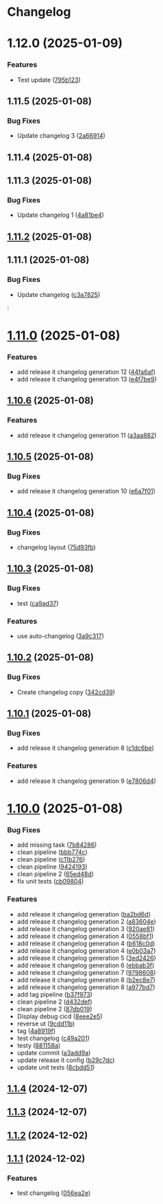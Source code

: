 # Changelog

# 1.12.0 (2025-01-09)


### Features

* Test update ([795b123](https://github.com/DanYellow/test/commit/795b1230449a1f55093a4cf6dfb90e4f5b9ca40a))

## 1.11.5 (2025-01-08)


### Bug Fixes

* Update changelog 3 ([2a66914](https://github.com/DanYellow/test/commit/2a669149d5e65878aff7c9f26e61290c94b5e1ee))

## 1.11.4 (2025-01-08)

## 1.11.3 (2025-01-08)


### Bug Fixes

* Update changelog 1 ([4a81be4](https://github.com/DanYellow/test/commit/4a81be436b98037d9e1b11e2725fa0bfc709be89))

## [1.11.2](https://github.com/DanYellow/test/compare/1.11.1...1.11.2) (2025-01-08)

## 1.11.1 (2025-01-08)


### Bug Fixes

* Update changelog ([c3a7825](https://github.com/DanYellow/test/commit/c3a7825218e573863652d95183d69b424d8c9cfd))

:
# [1.11.0](https://github.com/DanYellow/test/compare/1.10.6...1.11.0) (2025-01-08)


### Features

* add release it changelog generation 12 ([44fa6af](https://github.com/DanYellow/test/commit/44fa6af428f75c2134a1438327859a2738277d81))
* add release it changelog generation 13 ([e4f7be9](https://github.com/DanYellow/test/commit/e4f7be9be68d60723d87135747acc62d190bd700))



## [1.10.6](https://github.com/DanYellow/test/compare/1.10.5...1.10.6) (2025-01-08)


### Features

* add release it changelog generation 11 ([a3aa882](https://github.com/DanYellow/test/commit/a3aa88253f1c05406acc5c3948716ae4f601695f))



## [1.10.5](https://github.com/DanYellow/test/compare/1.10.4...1.10.5) (2025-01-08)


### Bug Fixes

* add release it changelog generation 10 ([e6a7f01](https://github.com/DanYellow/test/commit/e6a7f016eee21f237ee719096b1974879fd55132))



## [1.10.4](https://github.com/DanYellow/test/compare/1.10.3...1.10.4) (2025-01-08)


### Bug Fixes

* changelog layout ([75d93fb](https://github.com/DanYellow/test/commit/75d93fb0aa8656e979445c9580108d112f1c6852))



## [1.10.3](https://github.com/DanYellow/test/compare/1.10.2...1.10.3) (2025-01-08)


### Bug Fixes

* test ([ca9ad37](https://github.com/DanYellow/test/commit/ca9ad3747f10ca0d7c426bb7e89d964b000c2f0e))


### Features

* use auto-changelog ([3a9c317](https://github.com/DanYellow/test/commit/3a9c317cb63985fe7d0fad761fda40c7eec3f2dd))



## [1.10.2](https://github.com/DanYellow/test/compare/1.10.1...1.10.2) (2025-01-08)


### Bug Fixes

* Create changelog copy ([342cd39](https://github.com/DanYellow/test/commit/342cd39788c74ca99cc5d8de4c7e689aac99d950))



## [1.10.1](https://github.com/DanYellow/test/compare/1.10.0...1.10.1) (2025-01-08)


### Bug Fixes

* add release it changelog generation 8 ([c1dc6be](https://github.com/DanYellow/test/commit/c1dc6be9e5b1908c7f7dbec3597566277f6982f4))


### Features

* add release it changelog generation 9 ([e7806d4](https://github.com/DanYellow/test/commit/e7806d419234497365818c28ad15cd4788cc16e8))



# [1.10.0](https://github.com/DanYellow/test/compare/1.1.4...1.10.0) (2025-01-08)


### Bug Fixes

* add missing task ([7b84286](https://github.com/DanYellow/test/commit/7b842863921cc596483b5ad05ef9bee076393caf))
* clean pipeline ([bbb774c](https://github.com/DanYellow/test/commit/bbb774cba8135af83dfae9b9e23914dcb03e115a))
* clean pipeline ([c11b276](https://github.com/DanYellow/test/commit/c11b276e68a43b2a1dae07b391c796c4f910474f))
* clean pipeline ([9424193](https://github.com/DanYellow/test/commit/9424193a2994a6c0b66a3cd8e19e4325767c09ad))
* clean pipeline 2 ([65ed48d](https://github.com/DanYellow/test/commit/65ed48d8a3a5358471a9fb29de3a9b025a91932b))
* fix unit tests ([cb09804](https://github.com/DanYellow/test/commit/cb09804081896c99cf34c8252e917e3c8fae7d57))


### Features

* add release it changelog generation ([ba2bd6d](https://github.com/DanYellow/test/commit/ba2bd6d0dc61f753f98ffb6dc1c543d809763a05))
* add release it changelog generation 2 ([a83604e](https://github.com/DanYellow/test/commit/a83604e4a88018a86fe1a7b0f0e2ac47cbed79db))
* add release it changelog generation 3 ([920ae81](https://github.com/DanYellow/test/commit/920ae81a02ce376337674e2c1aba8e417dcdfc74))
* add release it changelog generation 4 ([0558bf1](https://github.com/DanYellow/test/commit/0558bf120cbee84e722a8d47e4cdd45748fd7171))
* add release it changelog generation 4 ([b618c0d](https://github.com/DanYellow/test/commit/b618c0d071a9987db3c0d3fa0f1d54e210f98d6a))
* add release it changelog generation 4 ([e0b03a7](https://github.com/DanYellow/test/commit/e0b03a749678f6e4a5034405809475e8c1ca6750))
* add release it changelog generation 5 ([3ed2426](https://github.com/DanYellow/test/commit/3ed24267306aaf3c4ba369db77b8813f0829424c))
* add release it changelog generation 6 ([ebbab3f](https://github.com/DanYellow/test/commit/ebbab3fc3ab215576863575dd93d4c4948739c3f))
* add release it changelog generation 7 ([9798608](https://github.com/DanYellow/test/commit/9798608bc7a2674c468e89abd18b082cd7c517b4))
* add release it changelog generation 8 ([b2ec8e7](https://github.com/DanYellow/test/commit/b2ec8e70cf4e6a894b86497a277ea7c938627b5c))
* add release it changelog generation 8 ([a977bd7](https://github.com/DanYellow/test/commit/a977bd718e8c797e9d2e69ecea0db2f211b57ac1))
* add tag pipeline ([b37f973](https://github.com/DanYellow/test/commit/b37f973e6c2829a10681230f81c9251ec5a46c0a))
* clean pipeline 2 ([d432def](https://github.com/DanYellow/test/commit/d432def87abf0f1d7f9cc442d5583737b0b4f5cd))
* clean pipeline 2 ([87db019](https://github.com/DanYellow/test/commit/87db0197e337e62d78d867f12f4ed67fb98b7514))
* Display debug cicd ([8eee2e5](https://github.com/DanYellow/test/commit/8eee2e5979f8930809a9722b3e6ca7f6119288d9))
* reverse ut ([9cdd11b](https://github.com/DanYellow/test/commit/9cdd11b3e03f51bd25f590cd8759590877b86023))
* tag ([4a8919f](https://github.com/DanYellow/test/commit/4a8919f9bec7ddb4b94d74de33acddfde5eed5a3))
* test changelog ([c49a201](https://github.com/DanYellow/test/commit/c49a201fe89709d16686c39bf4e7e81b927c99f6))
* testy ([881158a](https://github.com/DanYellow/test/commit/881158a2b244421d3dbe0f1568d8e402a8a15789))
* update commit ([a3add9a](https://github.com/DanYellow/test/commit/a3add9ab1c9a721907633d5b1e8f482496d7c6e5))
* update release it config ([b29c7dc](https://github.com/DanYellow/test/commit/b29c7dc368c8174d6b3dc81a35ee43de1ac5fc0b))
* update unit tests ([8cbdd51](https://github.com/DanYellow/test/commit/8cbdd51eb031601ad9c5fbbb2e28aeae29dee382))



## [1.1.4](https://github.com/DanYellow/test/compare/1.1.3...1.1.4) (2024-12-07)



## [1.1.3](https://github.com/DanYellow/test/compare/1.1.2...1.1.3) (2024-12-07)



## [1.1.2](https://github.com/DanYellow/test/compare/1.1.1...1.1.2) (2024-12-02)



## [1.1.1](https://github.com/DanYellow/test/compare/056ea2e2c9c06919407953afa5d5fa50b37a3b6b...1.1.1) (2024-12-02)


### Features

* test changelog ([056ea2e](https://github.com/DanYellow/test/commit/056ea2e2c9c06919407953afa5d5fa50b37a3b6b))
